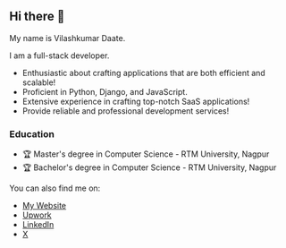 ## Hi there 👋

My name is Vilashkumar Daate.

I am a full-stack developer.
- Enthusiastic about crafting applications that are both efficient and scalable!
- Proficient in Python, Django, and JavaScript.
- Extensive experience in crafting top-notch SaaS applications!
- Provide reliable and professional development services!

### Education
- 🏆 Master's degree in Computer Science - RTM University, Nagpur
- 🏆 Bachelor's degree in Computer Science - RTM University, Nagpur


You can also find me on:
- [My Website](https://www.vpktechnologies.com/)
- [Upwork](https://www.upwork.com/freelancers/~01e1fcd937632c8a9c)
- [LinkedIn](https://www.linkedin.com/in/vilashkumar-daate/)
- [X](https://x.com/VDaate)
 

